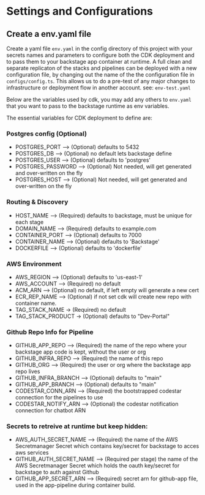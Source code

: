 # Settings and Configurations

## Create a env.yaml file
Create a yaml file `env.yaml` in the config directory of this project with your secrets names and parameters to configure both the CDK deployment and to pass them to your backstage app container at runtime. 
A full clean and separate replicaton of the stacks and pipelines can be deployed with a new configuration file, by changing out the name of the the configuration file in `configs/config.ts`. This allows us to do a pre-test of any major changes to infrastructure or deployment flow in another account. see: `env-test.yaml`

Below are the variables used by cdk, you may add any others to `env.yaml` that you want to pass to the backstage runtime as env variables.

The essential variables for CDK deployment to define are:

### Postgres config (Optional)
- POSTGRES_PORT --> (Optional) defaults to 5432
- POSTGRES_DB --> (Optional) no default lets backstage define
- POSTGRES_USER --> (Optional) defaults to 'postgres'
- POSTGRES_PASSWORD --> (Optional) Not needed, will get generated and over-written on the fly
- POSTGRES_HOST --> (Optional) Not needed, will get generated and over-written on the fly

### Routing & Discovery
- HOST_NAME --> (Required) defaults to backstage, must be unique for each stage
- DOMAIN_NAME --> (Required) defaults to example.com
- CONTAINER_PORT --> (Optional) defaults to 7000
- CONTAINER_NAME --> (Optional) defaults to 'Backstage'
- DOCKERFILE --> (Optional) defaults to 'dockerfile' 

### AWS Environment
- AWS_REGION --> (Optional) defaults to 'us-east-1'
- AWS_ACCOUNT --> (Required) no default
- ACM_ARN --> (Optional) no default, if left empty will generate a new cert
- ECR_REP_NAME --> (Optional) if not set cdk will create new repo with container name.
- TAG_STACK_NAME -> (Required) no default
- TAG_STACK_PRODUCT -> (Optional) defaults to "Dev-Portal"


### Github Repo Info for Pipeline
- GITHUB_APP_REPO --> (Required) the name of the repo where your backstage app code is kept, without the user or org
- GITHUB_INFRA_REPO --> (Required) the name of this repo
- GITHUB_ORG --> (Required) the user or org where the backstage app repo lives
- GITHUB_INFRA_BRANCH --> (Optional) defaults to "main"
- GITHUB_APP_BRANCH --> (Optional) defaults to "main"
- CODESTAR_CONN_ARN --> (Required) the bootstrapped codestar connection for the pipelines to use
- CODESTAR_NOTIFY_ARN --> (Optional) the codestar notification connection for chatbot ARN

### Secrets to retreive at runtime but keep hidden:
- AWS_AUTH_SECRET_NAME --> (Required) the name of the AWS Secretmanager Secret which contains key/secret for backstage to acces aws services
- GITHUB_AUTH_SECRET_NAME --> (Required per stage) the name of the AWS Secretmanager Secret which holds the oauth key/secret for backstage to auth against Github  
- GITHUB_APP_SECRET_ARN --> (Required) secret arn for github-app file, used in the app-pipeline during container build. 
